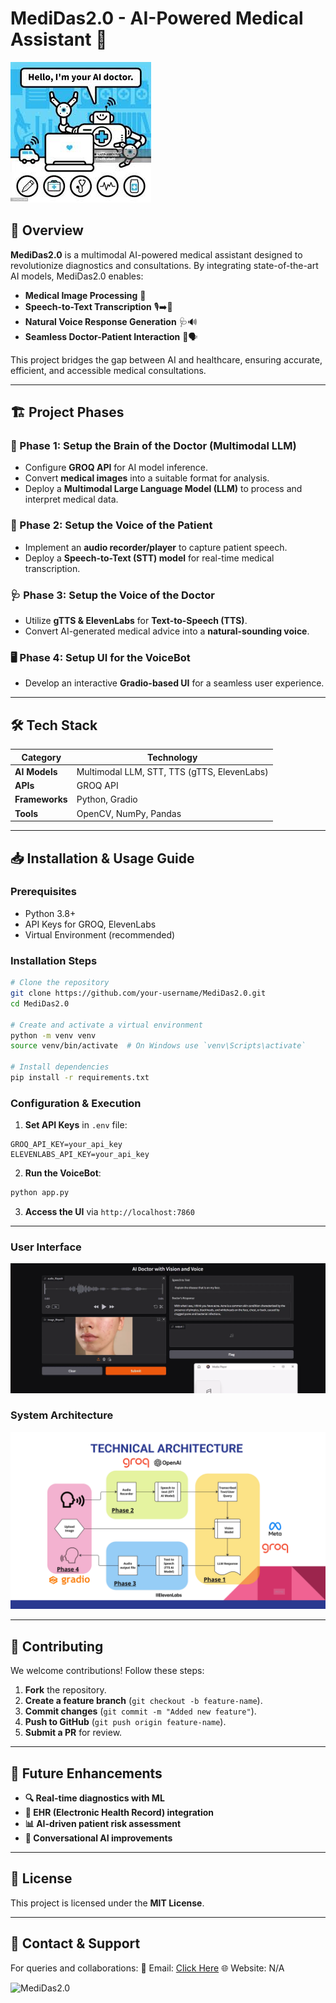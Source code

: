 # MediDas2.0 - AI-Powered Medical Assistant 🏥

![MediDas2.0](assets/logo.png)

## 🚀 Overview
**MediDas2.0** is a multimodal AI-powered medical assistant designed to revolutionize diagnostics and consultations. By integrating state-of-the-art AI models, MediDas2.0 enables:

- **Medical Image Processing** 📸
- **Speech-to-Text Transcription** 🎙️➡️📜
- **Natural Voice Response Generation** 🩺🔊
- **Seamless Doctor-Patient Interaction** 🏥🗣️

This project bridges the gap between AI and healthcare, ensuring accurate, efficient, and accessible medical consultations.

---

## 🏗️ Project Phases
### **🔬 Phase 1: Setup the Brain of the Doctor (Multimodal LLM)**
- Configure **GROQ API** for AI model inference.
- Convert **medical images** into a suitable format for analysis.
- Deploy a **Multimodal Large Language Model (LLM)** to process and interpret medical data.

### **🎤 Phase 2: Setup the Voice of the Patient**
- Implement an **audio recorder/player** to capture patient speech.
- Deploy a **Speech-to-Text (STT) model** for real-time medical transcription.

### **🩺 Phase 3: Setup the Voice of the Doctor**
- Utilize **gTTS & ElevenLabs** for **Text-to-Speech (TTS)**.
- Convert AI-generated medical advice into a **natural-sounding voice**.

### **🖥️ Phase 4: Setup UI for the VoiceBot**
- Develop an interactive **Gradio-based UI** for a seamless user experience.

---

## 🛠️ Tech Stack
| Category        | Technology |
|---------------|------------|
| **AI Models** | Multimodal LLM, STT, TTS (gTTS, ElevenLabs) |
| **APIs**      | GROQ API |
| **Frameworks** | Python, Gradio |
| **Tools**      | OpenCV, NumPy, Pandas |

---

## 📥 Installation & Usage Guide
### **Prerequisites**
- Python 3.8+
- API Keys for GROQ, ElevenLabs
- Virtual Environment (recommended)

### **Installation Steps**
```bash
# Clone the repository
git clone https://github.com/your-username/MediDas2.0.git
cd MediDas2.0

# Create and activate a virtual environment
python -m venv venv
source venv/bin/activate  # On Windows use `venv\Scripts\activate`

# Install dependencies
pip install -r requirements.txt
```

### **Configuration & Execution**
1. **Set API Keys** in `.env` file:
```env
GROQ_API_KEY=your_api_key
ELEVENLABS_API_KEY=your_api_key
```
2. **Run the VoiceBot**:
```bash
python app.py
```
3. **Access the UI** via `http://localhost:7860`

---

### **User Interface**
![MediDas2.0 UI](assets/ui_screenshot.png)

### **System Architecture**
![MediDas2.0 Architecture](assets/architecture.png)

---

## 🤝 Contributing
We welcome contributions! Follow these steps:
1. **Fork** the repository.
2. **Create a feature branch** (`git checkout -b feature-name`).
3. **Commit changes** (`git commit -m "Added new feature"`).
4. **Push to GitHub** (`git push origin feature-name`).
5. **Submit a PR** for review.

---

## 🔮 Future Enhancements
- **🔍 Real-time diagnostics with ML**
- **📁 EHR (Electronic Health Record) integration**
- **📊 AI-driven patient risk assessment**
- **🤖 Conversational AI improvements**

---

## 📜 License
This project is licensed under the **MIT License**.

---

## 📩 Contact & Support
For queries and collaborations:
📧 Email: [Click Here](mailto:satyamsingh4000@hotmail.com)
🌐 Website: N/A

![MediDas2.0](assets/medidas_ui_mockup.png)
